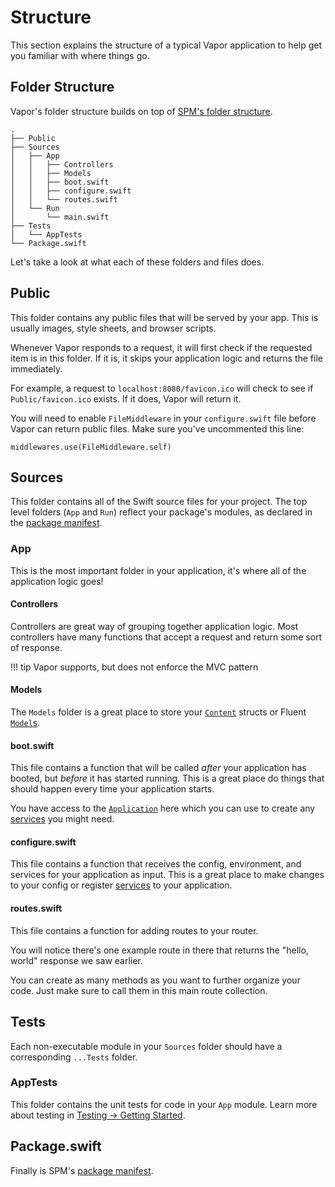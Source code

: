 # Structure

This section explains the structure of a typical Vapor application to help get
you familiar with where things go.

## Folder Structure

Vapor's folder structure builds on top of [SPM's folder structure](spm.md#folder-structure).

```
.
├── Public
├── Sources
│   ├── App
│   │   ├── Controllers
│   │   ├── Models
│   │   ├── boot.swift
│   │   ├── configure.swift
│   │   └── routes.swift
│   └── Run
│       └── main.swift
├── Tests
│   └── AppTests
└── Package.swift
```

Let's take a look at what each of these folders and files does.

## Public

This folder contains any public files that will be served by your app.
This is usually images, style sheets, and browser scripts.

Whenever Vapor responds to a request, it will first check if the requested
item is in this folder. If it is, it skips your application logic and returns
the file immediately.

For example, a request to `localhost:8080/favicon.ico` will check to see
if `Public/favicon.ico` exists. If it does, Vapor will return it.

You will need to enable `FileMiddleware` in your `configure.swift` file before Vapor can return public files. Make sure you've uncommented this line:

`middlewares.use(FileMiddleware.self)`

## Sources

This folder contains all of the Swift source files for your project. 
The top level folders (`App` and `Run`) reflect your package's modules, 
as declared in the [package manifest](spm.md#targets).

### App

This is the most important folder in your application, it's where all of
the application logic goes!

#### Controllers

Controllers are great way of grouping together application logic. Most controllers
have many functions that accept a request and return some sort of response.

!!! tip
	Vapor supports, but does not enforce the MVC pattern

#### Models

The `Models` folder is a great place to store your [`Content`](content.md) structs or
Fluent [`Model`s](../fluent/models.md).

#### boot.swift

This file contains a function that will be called _after_ your application has booted,
but _before_ it has started running. This is a great place do things that should happen 
every time your application starts.

You have access to the [`Application`](application.md) here which you can use to create
any [services](application.md#services) you might need.

#### configure.swift

This file contains a function that receives the config, environment, and services for your
application as input. This is a great place to make changes to your config or register 
[services](application.md#services) to your application.

#### routes.swift

This file contains a function for adding routes to your router.

You will notice there's one example route in there that returns the "hello, world" response we saw earlier.

You can create as many methods as you want to further organize your code. Just make sure to call them in this main route collection. 

## Tests

Each non-executable module in your `Sources` folder should have a corresponding `...Tests` folder.

### AppTests

This folder contains the unit tests for code in your `App` module. 
Learn more about testing in [Testing &rarr; Getting Started](../testing/getting-started.md).

## Package.swift

Finally is SPM's [package manifest](spm.md#package-manifest).
